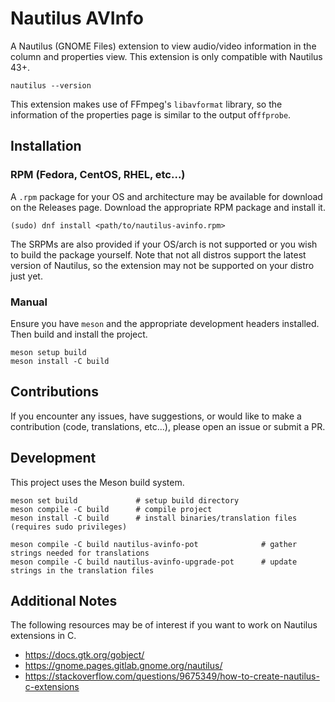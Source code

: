 # Nautilus AVInfo

A Nautilus (GNOME Files) extension to view audio/video information in the column and properties view. This extension is
only compatible with Nautilus 43+.
```
nautilus --version
```

This extension makes use of FFmpeg's `libavformat` library, so the information of the properties page is similar to the
output of`ffprobe`.


## Installation

### RPM (Fedora, CentOS, RHEL, etc...)
A `.rpm` package for your OS and architecture may be available for download on the Releases page. Download the appropriate
RPM package and install it.
```
(sudo) dnf install <path/to/nautilus-avinfo.rpm>
```

The SRPMs are also provided if your OS/arch is not supported or you wish to build the package yourself. Note that not all
distros support the latest version of Nautilus, so the extension may not be supported on your distro just yet.


### Manual
Ensure you have `meson` and the appropriate development headers installed. Then build and install the project.
```
meson setup build
meson install -C build
```

## Contributions
If you encounter any issues, have suggestions, or would like to make a contribution (code, translations, etc...), please
open an issue or submit a PR.


## Development
This project uses the Meson build system.
```
meson set build             # setup build directory
meson compile -C build      # compile project
meson install -C build      # install binaries/translation files (requires sudo privileges)

meson compile -C build nautilus-avinfo-pot              # gather strings needed for translations
meson compile -C build nautilus-avinfo-upgrade-pot      # update strings in the translation files
```

## Additional Notes
The following resources may be of interest if you want to work on Nautilus extensions in C.
- https://docs.gtk.org/gobject/
- https://gnome.pages.gitlab.gnome.org/nautilus/
- https://stackoverflow.com/questions/9675349/how-to-create-nautilus-c-extensions

